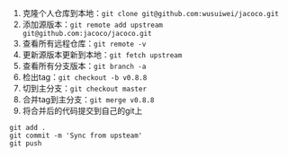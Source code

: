 1. 克隆个人仓库到本地：`git clone git@github.com:wusuiwei/jacoco.git`
2. 添加源版本：`git remote add upstream git@github.com:jacoco/jacoco.git`
3. 查看所有远程仓库：`git remote -v`
4. 更新源版本更新到本地：`git fetch upstream`
5. 查看所有分支版本：`git branch -a`
6. 检出tag：`git checkout -b v0.8.8`
7. 切到主分支：`git checkout master`
8. 合并tag到主分支：`git merge v0.8.8`
7. 将合并后的代码提交到自己的git上
```git
git add .
git commit -m 'Sync from upsteam'
git push
```